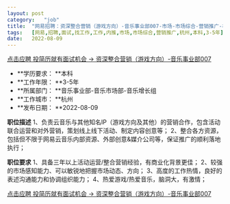 ```yaml
---
layout:	post
category:	"job"
title:	"网易招聘：资深整合营销（游戏方向）-音乐事业部007-市场-市场综合-营销推广-杭州本科3-5年"
tags:	[网易,招聘,面试,找工作,工作,内推,市场,市场综合,营销推广,杭州,本科,3-5年]
date:	2022-08-09
---
```


[点击应聘 投简历就有面试机会 -> 资深整合营销（游戏方向）-音乐事业部007](http://mobile.bole.netease.com/bole/boleDetail?id=40871&employeeId=346f03c3cda5f04c&key=all)



- **学历要求： **本科
- **工作年限： **3-5年
- **所属部门： **音乐事业部-音乐市场部-音乐增长组
- **工作城市： **杭州
- **发布日期： **2022-08-09



**职位描述**
1、负责云音乐与其他知名IP（游戏方向及其他）的营销合作，包含活动联合运营和对外营销，策划线上线下活动、制定内容创意等；
2、整合各方资源，包括但不限于网易云音乐内部资源、外部创意&amp;媒介公司等，保证推广的顺利落地执行；



**职位要求**
1、具备三年以上活动运营/整合营销经验，有商业化背景更佳；
2、较强的市场感知能力、可以敏锐地把握市场动态、方向；
3、高度的工作热情，良好的表述沟通能力和协调组织能力；
4、热爱游戏/热爱音乐，脑洞大，有激情；



[点击应聘 投简历就有面试机会 -> 资深整合营销（游戏方向）-音乐事业部007](http://mobile.bole.netease.com/bole/boleDetail?id=40871&employeeId=346f03c3cda5f04c&key=all)